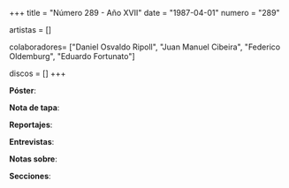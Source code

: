 +++
title = "Número 289 - Año XVII"
date = "1987-04-01"
numero = "289"

artistas = []

colaboradores= ["Daniel Osvaldo Ripoll", "Juan Manuel Cibeira", "Federico Oldemburg", "Eduardo Fortunato"]

discos = []
+++

**Póster**: 

**Nota de tapa**: 

**Reportajes**: 

**Entrevistas**: 

**Notas sobre**:

**Secciones**:
